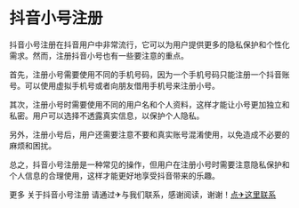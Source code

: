 # 抖音小号注册

抖音小号注册在抖音用户中非常流行，它可以为用户提供更多的隐私保护和个性化需求。然而，注册抖音小号也有一些要注意的重点。

首先，注册小号需要使用不同的手机号码，因为一个手机号码只能注册一个抖音账号。可以使用虚拟手机号或者向朋友借用手机号来注册小号。

其次，注册小号时需要使用不同的用户名和个人资料，这样才能让小号更加独立和私密。用户可以选择不透露真实信息，以保护个人隐私。

另外，注册小号后，用户还需要注意不要和真实账号混淆使用，以免造成不必要的麻烦和困扰。

总之，抖音小号注册是一种常见的操作，但用户在注册小号时需要注意隐私保护和个人信息的合理使用，这样才能更好地享受抖音带来的乐趣。

更多 关于抖音小号注册 请通过✈与我们联系，感谢阅读，谢谢！[点✈这里联系](https://add.k02.cc)